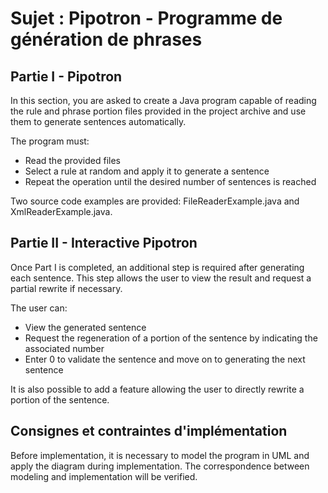 # Sujet : Pipotron - Programme de génération de phrases

## Partie I - Pipotron

In this section, you are asked to create a Java program capable of reading the rule and phrase portion files provided in the project archive and use them to generate sentences automatically.

The program must:

- Read the provided files
- Select a rule at random and apply it to generate a sentence
- Repeat the operation until the desired number of sentences is reached

Two source code examples are provided: FileReaderExample.java and XmlReaderExample.java.

## Partie II - Interactive Pipotron

Once Part I is completed, an additional step is required after generating each sentence. This step allows the user to view the result and request a partial rewrite if necessary.

The user can:

- View the generated sentence
- Request the regeneration of a portion of the sentence by indicating the associated number
- Enter 0 to validate the sentence and move on to generating the next sentence

It is also possible to add a feature allowing the user to directly rewrite a portion of the sentence.

## Consignes et contraintes d'implémentation

Before implementation, it is necessary to model the program in UML and apply the diagram during implementation. The correspondence between modeling and implementation will be verified.
